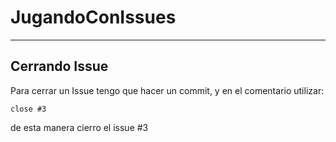 # JugandoConIssues

---

## Cerrando Issue

Para cerrar un Issue tengo que hacer un commit, y en el comentario utilizar:

`close #3`

de esta manera cierro el issue #3
